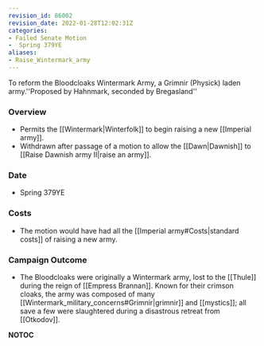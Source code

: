 ```yaml
---
revision_id: 86002
revision_date: 2022-01-28T12:02:31Z
categories:
- Failed Senate Motion
-  Spring 379YE
aliases:
- Raise_Wintermark_army
---
```


To reform the Bloodcloaks Wintermark Army, a Grimnir (Physick) laden army.''Proposed by Hahnmark, seconded by Bregasland'' 

### Overview
* Permits the [[Wintermark|Winterfolk]] to begin raising a new [[Imperial army]].
* Withdrawn after passage of a motion to allow the [[Dawn|Dawnish]] to [[Raise Dawnish army II|raise an army]].

### Date
* Spring 379YE

### Costs
* The motion would have had all the [[Imperial army#Costs|standard costs]] of raising a new army.

### Campaign Outcome
* The Bloodcloaks were originally a Wintermark army, lost to the [[Thule]] during the reign of [[Empress Brannan]]. Known for their crimson cloaks, the army was composed of many [[Wintermark_military_concerns#Grimnir|grimnir]] and [[mystics]]; all save a few were slaughtered during a disastrous retreat from [[Otkodov]].  



__NOTOC__